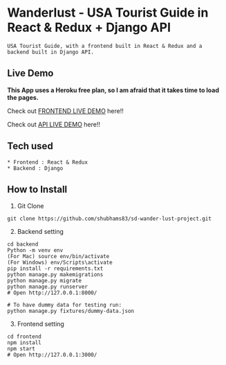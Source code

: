 # Wanderlust - USA Tourist Guide in React & Redux + Django API

```
USA Tourist Guide, with a frontend built in React & Redux and a backend built in Django API.
```

## Live Demo

**This App uses a Heroku free plan, so I am afraid that it takes time to load the pages.**

Check out [FRONTEND LIVE DEMO](https://WonderLust-Frontend.jstackshubham.repl.co) here!!

Check out [API LIVE DEMO](https://WonderLustSD-Backend.jstackshubham.repl.co/) here!!

## Tech used

```
* Frontend : React & Redux
* Backend : Django
```

## How to Install

1. Git Clone

```
git clone https://github.com/shubhams83/sd-wander-lust-project.git
```

2. Backend setting

```
cd backend
Python -m venv env
(For Mac) source env/bin/activate
(For Windows) env/Scripts\activate
pip install -r requirements.txt
python manage.py makemigrations
python manage.py migrate
python manage.py runserver
# Open http://127.0.0.1:8000/

# To have dummy data for testing run:
python manage.py fixtures/dummy-data.json
```

3. Frontend setting

```
cd frontend
npm install
npm start
# Open http://127.0.0.1:3000/
```
